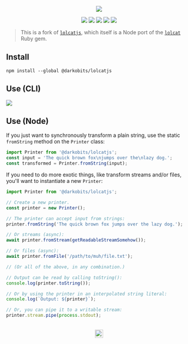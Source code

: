 <p align="center">
  <img src="https://user-images.githubusercontent.com/441546/128600690-29ef818e-dd09-4a83-b7e3-2d0c9f6513ca.png">
</p>
<p align="center">
  <a
    href="https://www.npmjs.com/package/@darkobits/lolcatjs"
  ><img
    src="https://img.shields.io/npm/v/@darkobits/lolcatjs.svg?style=flat-square"
  ></a>
  <a
    href="https://github.com/darkobits/lolcatjs/actions?query=workflow%3Aci"
  ><img
    src="https://img.shields.io/github/actions/workflow/status/darkobits/lolcatjs/ci.yml?style=flat-square"
  ></a>
  <a
    href="https://depfu.com/repos/github/darkobits/lolcatjs"
  ><img
    src="https://img.shields.io/depfu/darkobits/lolcatjs?style=flat-square"
  ></a>
  <a
    href="https://conventionalcommits.org"
  ><img
    src="https://img.shields.io/static/v1?label=commits&message=conventional&style=flat-square&color=398AFB"
  ></a>
  <a
    href="https://firstdonoharm.dev"
  ><img
    src="https://img.shields.io/static/v1?label=license&message=hippocratic&style=flat-square&color=753065"
  ></a>
</p>

> This is a fork of [`lolcatjs`](https://github.com/robertmarsal/lolcatjs), which itself is a Node port
of the [`lolcat`](https://github.com/busyloop/lolcat) Ruby gem.

## Install

```
npm install --global @darkobits/lolcatjs
```

## Use (CLI)

![](https://user-images.githubusercontent.com/441546/46057579-2d15bb00-c10b-11e8-9cb4-d72053db041e.jpg)

## Use (Node)

If you just want to synchronously transform a plain string, use the static `fromString` method on the
`Printer` class:

```js
import Printer from '@darkobits/lolcatjs';
const input = 'The quick brown fox\njumps over the\nlazy dog.';
const transformed = Printer.fromString(input);
```

If you need to do more exotic things, like transform streams and/or files, you'll want to instantiate a
new `Printer`:

```js
import Printer from '@darkobits/lolcatjs';

// Create a new printer.
const printer = new Printer();

// The printer can accept input from strings:
printer.fromString('The quick brown fox jumps over the lazy dog.');

// Or streams (async):
await printer.fromStream(getReadableStreamSomehow());

// Or files (async):
await printer.fromFile('/path/to/muh/file.txt');

// (Or all of the above, in any combination.)

// Output can be read by calling toString():
console.log(printer.toString());

// Or by using the printer in an interpolated string literal:
console.log(`Output: ${printer}`);

// Or, you can pipe it to a writable stream:
printer.stream.pipe(process.stdout);
```

<p align="center">
  <br>
  <img width="22" height="22" src="https://cloud.githubusercontent.com/assets/441546/25318539/db2f4cf2-2845-11e7-8e10-ef97d91cd538.png">
</p>
